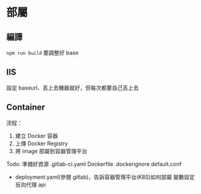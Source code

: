 # 部屬
## 編譯
`npm run build`
要調整好 base
## IIS
設定 baseurl、丟上去機器就好，但每次都要自己丟上去
## Container
流程：
 1. 建立 Docker 容器
 2. 上傳 Docker Registry
 3. 將 image 部屬到容器管理平台

Todo: 準備好資源
.gitlab-ci.yaml
Dockerfile
.dockerignore
default.conf
- deployment.yaml(參閱 gitlab)，告訴容器管理平台(K8S)如何部屬
變數設定
反向代理 api 